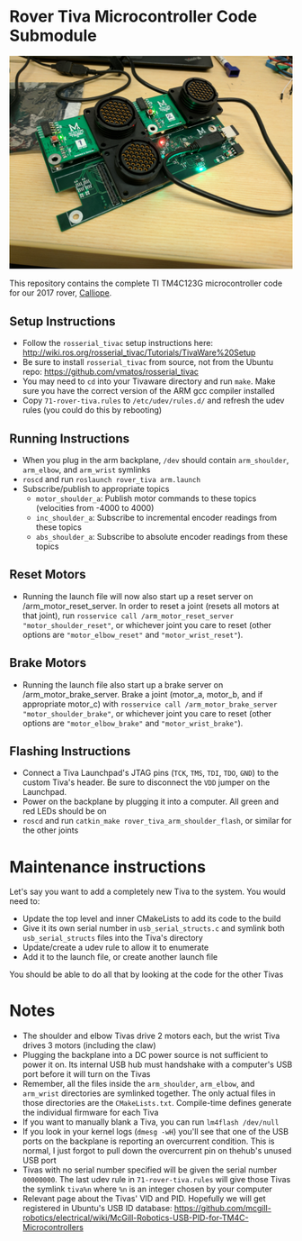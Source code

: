 # Rover Tiva Microcontroller Code Submodule

![Arm System](arm_system.jpg)

This repository contains the complete TI TM4C123G microcontroller code for our 2017 rover, [Calliope](https://mcgillrobotics.com/rover/).

## Setup Instructions
- Follow the `rosserial_tivac` setup instructions here: http://wiki.ros.org/rosserial_tivac/Tutorials/TivaWare%20Setup
- Be sure to install `rosserial_tivac` from source, not from the Ubuntu repo: https://github.com/vmatos/rosserial_tivac
- You may need to `cd` into your Tivaware directory and run `make`. Make sure you have the correct version of the ARM gcc compiler installed
- Copy `71-rover-tiva.rules` to `/etc/udev/rules.d/` and refresh the udev rules (you could do this by rebooting)

## Running Instructions 
- When you plug in the arm backplane, `/dev` should contain `arm_shoulder`, `arm_elbow`, and `arm_wrist` symlinks
- `roscd` and run `roslaunch rover_tiva arm.launch`
- Subscribe/publish to appropriate topics
  - `motor_shoulder_a`: Publish motor commands to these topics (velocities from -4000 to 4000)
  - `inc_shoulder_a`: Subscribe to incremental encoder readings from these topics
  - `abs_shoulder_a`: Subscribe to absolute encoder readings from these topics

## Reset Motors
- Running the launch file will now also start up a reset server on /arm_motor_reset_server. In order to reset a joint (resets all motors at that joint), run `rosservice call /arm_motor_reset_server "motor_shoulder_reset"`, or whichever joint you care to reset (other options are `"motor_elbow_reset"` and `"motor_wrist_reset"`).

## Brake Motors
- Running the launch file also start up a brake server on /arm_motor_brake_server. Brake a joint (motor_a, motor_b, and if appropriate motor_c) with `rosservice call /arm_motor_brake_server "motor_shoulder_brake"`, or whichever joint you care to reset (other options are `"motor_elbow_brake"` and `"motor_wrist_brake"`).


## Flashing Instructions

- Connect a Tiva Launchpad's JTAG pins (`TCK`, `TMS`, `TDI`, `TDO`, `GND`) to the custom Tiva's header. Be sure to disconnect the `VDD` jumper on the Launchpad.
- Power on the backplane by plugging it into a computer. All green and red LEDs should be on
- `roscd` and run `catkin_make rover_tiva_arm_shoulder_flash`, or similar for the other joints

# Maintenance instructions

Let's say you want to add a completely new Tiva to the system. You would need to:

- Update the top level and inner CMakeLists to add its code to the build
- Give it its own serial number in `usb_serial_structs.c` and symlink both `usb_serial_structs` files into the Tiva's directory
- Update/create a udev rule to allow it to enumerate
- Add it to the launch file, or create another launch file

You should be able to do all that by looking at the code for the other Tivas

# Notes

- The shoulder and elbow Tivas drive 2 motors each, but the wrist Tiva drives 3 motors (including the claw)
- Plugging the backplane into a DC power source is not sufficient to power it on. Its internal USB hub must handshake with a computer's USB port before it will turn on the Tivas
- Remember, all the files inside the `arm_shoulder`, `arm_elbow`, and `arm_wrist` directories are symlinked together. The only actual files in those directories are the `CMakeLists.txt`. Compile-time defines generate the individual firmware for each Tiva
- If you want to manually blank a Tiva, you can run `lm4flash /dev/null`
- If you look in your kernel logs (`dmesg -wH`) you'll see that one of the USB ports on the backplane is reporting an overcurrent condition. This is normal, I just forgot to pull down the overcurrent pin on thehub's unused USB port
- Tivas with no serial number specified will be given the serial number `00000000`. The last udev rule in `71-rover-tiva.rules` will give those Tivas the symlink `tiva%n` where `%n` is an integer chosen by your computer
- Relevant page about the Tivas' VID and PID. Hopefully we will get registered in Ubuntu's USB ID database: https://github.com/mcgill-robotics/electrical/wiki/McGill-Robotics-USB-PID-for-TM4C-Microcontrollers
